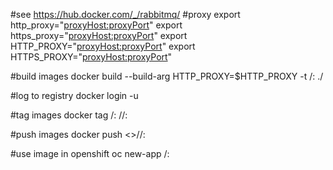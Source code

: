 #see https://hub.docker.com/_/rabbitmq/
#proxy
 export http_proxy="<proxyHost:proxyPort>"
 export https_proxy="<proxyHost:proxyPort>"
 export HTTP_PROXY="<proxyHost:proxyPort>"
 export HTTPS_PROXY="<proxyHost:proxyPort>"

#build images
 docker build --build-arg HTTP_PROXY=$HTTP_PROXY -t <project>/<image-name>:<tag> ./

#log to  registry
 docker login -u <login> <registry>

#tag images
 docker tag <project>/<image-name>:<tag>  <registry>/<project>/<image-name>:<tag>

#push images
 docker push <<registry>>/<project>/<image-name>:<tag>

#use image in openshift
oc new-app <project>/<image-name>:<tag>
